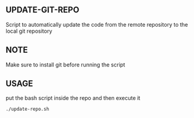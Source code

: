 ## UPDATE-GIT-REPO

Script to automatically update the code from the remote repository to the local git repository

## NOTE

Make sure to install git before running the script

## USAGE

put the bash script inside the repo and then execute it

```
./update-repo.sh
```